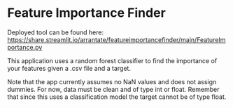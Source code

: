 # Feature Importance Finder

Deployed tool can be found here:
https://share.streamlit.io/arrantate/featureimportancefinder/main/FeatureImportance.py

This application uses a random forest classifier to find the importance of your features given a .csv file and a target.

Note that the app currently assumes no NaN values and does not assign dummies. For now, data must be clean and of type int or float. Remember that since this uses a classification model the target cannot be of type float.

